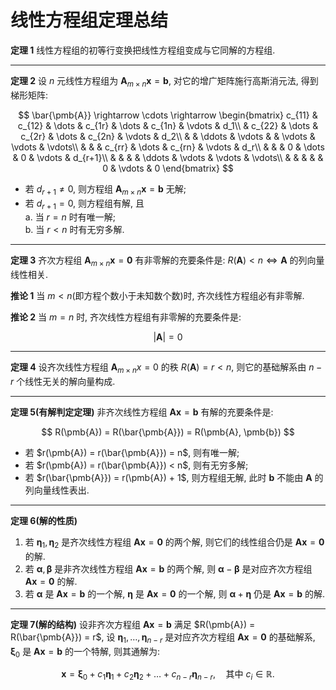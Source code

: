 # 线性方程组定理总结

**定理 1**
线性方程组的初等行变换把线性方程组变成与它同解的方程组.

---

**定理 2**
设 $n$ 元线性方程组为 $\pmb{A}_{m\times n}\pmb{x}=\pmb{b}$, 对它的增广矩阵施行高斯消元法, 得到梯形矩阵:

$$
\bar{\pmb{A}} \rightarrow \cdots \rightarrow
\begin{bmatrix}
	c_{11} & c_{12} & \dots & c_{1r} & \dots & c_{1n} & \vdots & d_1\\
	& c_{22} & \dots & c_{2r} & \dots & c_{2n} & \vdots & d_2\\
	&  & \ddots & \vdots &  & \vdots & \vdots & \vdots\\
	&  &  & c_{rr} & \dots & c_{rn} & \vdots & d_r\\
	&  &  & 0 & \dots & 0 & \vdots & d_{r+1}\\
	&  &  &  & \ddots & \vdots & \vdots & \vdots\\
	&  &  &  &  & 0 & \vdots & 0
\end{bmatrix}
$$

- 若 $d_{r+1} \ne 0$, 则方程组 $\pmb{A}_{m\times n} \pmb{x}=\pmb{b}$ 无解;
- 若 $d_{r+1} = 0$, 则方程组有解, 且 <BR>
  a. 当 $r=n$ 时有唯一解; <BR>
  b. 当 $r<n$ 时有无穷多解.

---

**定理 3**
齐次方程组 $\pmb{A}_{m\times n}\pmb{x}=\pmb{0}$ 有非零解的充要条件是:
$R(\pmb{A}) < n \iff \pmb{A} \text{ 的列向量线性相关}.$

**推论 1**
当 $m < n$(即方程个数小于未知数个数)时, 齐次线性方程组必有非零解.

**推论 2**
当 $m = n$ 时, 齐次线性方程组有非零解的充要条件是:

$$
|\pmb{A}| = 0
$$

---

**定理 4**
设齐次线性方程组 $\pmb{A}_{m\times n}x=0$ 的秩 $R(\pmb{A})=r<n$, 则它的基础解系由 $n - r$ 个线性无关的解向量构成.

---

**定理 5(有解判定定理)**
非齐次线性方程组 $\pmb{Ax}= \pmb{b}$ 有解的充要条件是:

$$
R(\pmb{A}) = R(\bar{\pmb{A}}) = R(\pmb{A}, \pmb{b})
$$

- 若 $r(\pmb{A}) = r(\bar{\pmb{A}}) = n$, 则有唯一解;
- 若 $r(\pmb{A}) = r(\bar{\pmb{A}}) < n$, 则有无穷多解;
- 若 $r(\bar{\pmb{A}}) = r(\pmb{A}) + 1$, 则方程组无解, 此时 $\pmb{b}$ 不能由 $\pmb{A}$ 的列向量线性表出.

---

**定理 6(解的性质)**

1. 若 $\pmb{\eta}_1, \pmb{\eta}_2$ 是齐次线性方程组 $\pmb{Ax}= \pmb{0}$ 的两个解,
   则它们的线性组合仍是 $\pmb{Ax}=\pmb{0}$ 的解.
2. 若 $\pmb{\alpha}, \pmb{\beta}$ 是非齐次线性方程组 $\pmb{Ax}= \pmb{b}$ 的两个解,
   则 $\pmb{\alpha} - \pmb{\beta}$ 是对应齐次方程组 $\pmb{Ax}= \pmb{0}$ 的解.
3. 若 $\pmb{\alpha}$ 是 $\pmb{Ax}= \pmb{b}$ 的一个解,
   $\pmb{\eta}$ 是 $\pmb{Ax}= \pmb{0}$ 的一个解, 则 $\pmb{\alpha} + \pmb{\eta}$ 仍是 $\pmb{Ax}= \pmb{b}$ 的解.

---

**定理 7(解的结构)**
设非齐次方程组 $\pmb{Ax}= \pmb{b}$ 满足 $R(\pmb{A}) = R(\bar{\pmb{A}}) = r$,
设 $\pmb{\eta}_1, \dots, \pmb{\eta}_{n-r}$ 是对应齐次方程组 $\pmb{Ax}=\pmb{0}$ 的基础解系,
$\pmb{\xi}_0$ 是 $\pmb{Ax}= \pmb{b}$ 的一个特解,
则其通解为:

$$
\pmb{x} = \pmb{\xi}_0 + c_1\pmb{\eta}_1 + c_2\pmb{\eta}_2 + \dots + c_{n-r}\pmb{\eta}_{n-r}, \quad \text{其中 } c_i \in \mathbb{R}.
$$
